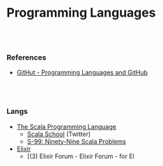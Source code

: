 Programming Languages
==========


 <br/><br/>


### References
- [GitHut - Programming Languages and GitHub](https://githut.info/)


 <br/><br/>


### Langs
- [The Scala Programming Language](https://www.scala-lang.org/)
    - [Scala School](https://twitter.github.io/scala_school/) (Twitter)
    - [S-99: Ninety-Nine Scala Problems](http://aperiodic.net/phil/scala/s-99/)
- [Elixir](https://elixir-lang.org/)
    - [(3) Elixir Forum - Elixir Forum - for El
